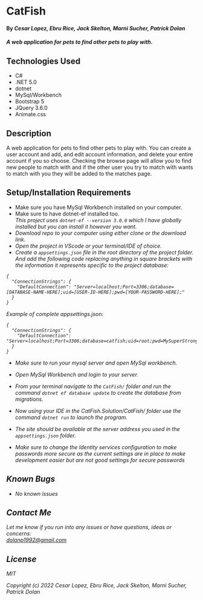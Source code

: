 # CatFish

#### By _**Cesar Lopez, Ebru Rice, Jack Skelton, Marni Sucher, Patrick Dolan**_

#### _A web application for pets to find other pets to play with._

## Technologies Used

* C#
* .NET 5.0
* dotnet
* MySql/Workbench
* Bootstrap 5
* JQuery 3.6.0
* Animate.css

## Description

A web application for pets to find other pets to play with. You can create a user account and add, and edit account information, and delete your entire account if you so choose. Checking the browse page will allow you to find new people to match with and if the other user you try to match with wants to match with you they will be added to the matches page.  

## Setup/Installation Requirements

* Make sure you have MySql Workbench installed on your computer.
* Make sure to have dotnet-ef installed too.<br>
<em>This project uses <code>dotnet-ef --version 3.0.0</code> which I have globally installed but you can install it however you want. 
* Download repo to your computer using either clone or the download link.
* Open the project in VScode or your terminal/IDE of choice.
* Create a <code>appsettings.json</code> file in the root directory of the project folder. And add the following code replacing anything in square brackets with the information it represents specific to the project database:
```
{
  "ConnectionStrings": {
    "DefaultConnection": "Server=localhost;Port=3306;database=[DATABASE-NAME-HERE];uid=[USER-ID-HERE];pwd=[YOUR-PASSWORD-HERE];"
  }
}

```

Example of complete appsettings.json:
```
{
  "ConnectionStrings": {
    "DefaultConnection": "Server=localhost;Port=3306;database=catfish;uid=root;pwd=MySuperStrongPassword;"
  }
}

```

* Make sure to run your mysql server and open MySql workbench.
* Open MySql Workbench and login to your server.
* From your terminal navigate to the <code>CatFish/</code> folder and run the command <code>dotnet ef database update</code> to create the database from migrations.
* Now using your IDE in the CatFish.Solution/CatFish/ folder use the command <code>dotnet run</code> to launch the program. 
* The site should be available at the server address you used in the <code>appsettings.json</code> folder.

* Make sure to change the Identity services configuration to make passwords more secure as the current settings are in place to make development easier but are not good settings for secure passwords

<!-- ## Schema
Intial Schema<br>
![Initial Schema](https://github.com/Patrick-Dolan/PierresMarket.Solution/blob/main/DemoGifs/BasicFunctionality.gif)

Final Schema<br>
![Final Schema](https://github.com/Patrick-Dolan/PierresMarket.Solution/blob/main/DemoGifs/BasicFunctionality.gif) -->

## Known Bugs

* _No known issues_

## Contact Me

Let me know if you run into any issues or have questions, ideas or concerns:  
dolanp1992@gmail.com

## License

_MIT_

Copyright (c) _2022_ _Cesar Lopez, Ebru Rice, Jack Skelton, Marni Sucher, Patrick Dolan_